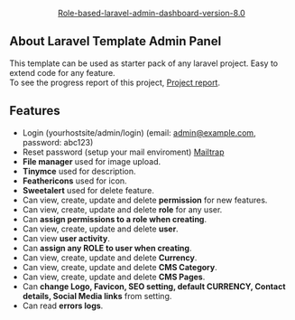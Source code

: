 <p align="center"><a href="https://docs.google.com/spreadsheets/d/10W31p2Vcd0jOxa6pWxibEGVr1fPzakDS3ctT-EirAUc/edit?usp=sharing" target="_blank">Role-based-laravel-admin-dashboard-version-8.0</a></p>

## About Laravel Template Admin Panel

This template can be used as starter pack of any laravel project. Easy to extend code for any feature. <br>
To see the progress report of this project, [Project report](https://docs.google.com/spreadsheets/d/10W31p2Vcd0jOxa6pWxibEGVr1fPzakDS3ctT-EirAUc/edit?usp=sharing). 

## Features

- Login (yourhostsite/admin/login) (email: admin@example.com, password: abc123)
- Reset password (setup your mail enviroment) [Mailtrap](https://mailtrap.io/)
- <b>File manager</b> used for image upload.
- <b>Tinymce</b> used for description.
- <b>Feathericons</b> used for icon.
- <b>Sweetalert</b> used for delete feature.
- Can view, create, update and delete <b>permission</b> for new features.
- Can view, create, update and delete <b>role</b> for any user.
- Can <b>assign permissions to a role when creating</b>.
- Can view, create, update and delete <b>user</b>.
- Can view <b>user activity</b>.
- Can <b>assign any ROLE to user when creating</b>.
- Can view, create, update and delete <b>Currency</b>.
- Can view, create, update and delete <b>CMS Category</b>.
- Can view, create, update and delete <b>CMS Pages</b>.
- Can <b>change Logo, Favicon, SEO setting, default CURRENCY, Contact details, Social Media links</b> from setting.
- Can read <b>errors logs</b>.
